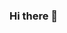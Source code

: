 ### Hi there 👋

<!--
**Tantaphus/Tantaphus** is a ✨ _special_ ✨ repository because its `README.md` (this file) appears on your GitHub profile.

Here are some ideas to get you started:

TEstTestTestTest
-->
